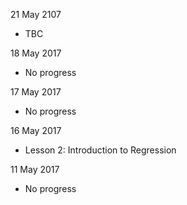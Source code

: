 21 May 2107
* TBC

18 May 2017
* No progress

17 May 2017
* No progress

16 May 2017
* Lesson 2: Introduction to Regression

11 May 2017
* No progress
